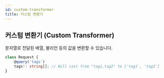 ```yaml
---
id: custom-transformer
title: 커스텀 변환기
---
```


## 커스텀 변환기 (Custom Transformer)

문자열로 전달된 배열, 불리언 등의 값을 변환할 수 있습니다.

```typescript
class Request {
    @query('tags')
    tags!: string[]; // Will cast from "tag1,tag2" to ['tag1', 'tag2']
}
```
